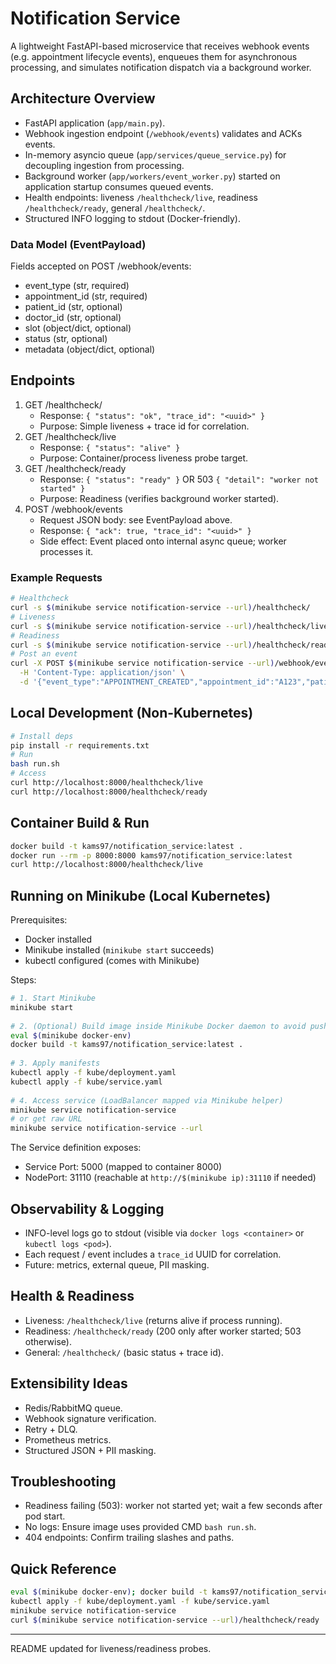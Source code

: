 # Notification Service  
  
A lightweight FastAPI-based microservice that receives webhook events (e.g. appointment lifecycle events), enqueues them for asynchronous processing, and simulates notification dispatch via a background worker.  
  
## Architecture Overview  
- FastAPI application (`app/main.py`).  
- Webhook ingestion endpoint (`/webhook/events`) validates and ACKs events.  
- In-memory asyncio queue (`app/services/queue_service.py`) for decoupling ingestion from processing.  
- Background worker (`app/workers/event_worker.py`) started on application startup consumes queued events.  
- Health endpoints: liveness `/healthcheck/live`, readiness `/healthcheck/ready`, general `/healthcheck/`.  
- Structured INFO logging to stdout (Docker-friendly).  
  
### Data Model (EventPayload)  
Fields accepted on POST /webhook/events:  
- event_type (str, required)  
- appointment_id (str, required)  
- patient_id (str, optional)  
- doctor_id (str, optional)  
- slot (object/dict, optional)  
- status (str, optional)  
- metadata (object/dict, optional)  
  
## Endpoints  
1. GET /healthcheck/  
   - Response: `{ "status": "ok", "trace_id": "<uuid>" }`  
   - Purpose: Simple liveness + trace id for correlation.  
2. GET /healthcheck/live  
   - Response: `{ "status": "alive" }`  
   - Purpose: Container/process liveness probe target.  
3. GET /healthcheck/ready  
   - Response: `{ "status": "ready" }` OR 503 `{ "detail": "worker not started" }`  
   - Purpose: Readiness (verifies background worker started).  
4. POST /webhook/events  
   - Request JSON body: see EventPayload above.  
   - Response: `{ "ack": true, "trace_id": "<uuid>" }`  
   - Side effect: Event placed onto internal async queue; worker processes it.  
  
### Example Requests
```bash
# Healthcheck
curl -s $(minikube service notification-service --url)/healthcheck/
# Liveness
curl -s $(minikube service notification-service --url)/healthcheck/live
# Readiness
curl -s $(minikube service notification-service --url)/healthcheck/ready
# Post an event
curl -X POST $(minikube service notification-service --url)/webhook/events \
  -H 'Content-Type: application/json' \
  -d '{"event_type":"APPOINTMENT_CREATED","appointment_id":"A123","patient_id":"P9","doctor_id":"D7","status":"created"}'
```  
  
## Local Development (Non-Kubernetes)  
```bash  
# Install deps  
pip install -r requirements.txt  
# Run  
bash run.sh  
# Access  
curl http://localhost:8000/healthcheck/live  
curl http://localhost:8000/healthcheck/ready  
```  
  
## Container Build & Run
```bash
docker build -t kams97/notification_service:latest .
docker run --rm -p 8000:8000 kams97/notification_service:latest
curl http://localhost:8000/healthcheck/live
```  
  
## Running on Minikube (Local Kubernetes)  
Prerequisites:  
- Docker installed  
- Minikube installed (`minikube start` succeeds)  
- kubectl configured (comes with Minikube)  
  
Steps:  
```bash  
# 1. Start Minikube  
minikube start  
  
# 2. (Optional) Build image inside Minikube Docker daemon to avoid pushing remotely  
eval $(minikube docker-env)  
docker build -t kams97/notification_service:latest .  
  
# 3. Apply manifests  
kubectl apply -f kube/deployment.yaml  
kubectl apply -f kube/service.yaml  
  
# 4. Access service (LoadBalancer mapped via Minikube helper)  
minikube service notification-service  
# or get raw URL  
minikube service notification-service --url  
```  
The Service definition exposes:  
- Service Port: 5000 (mapped to container 8000)  
- NodePort: 31110 (reachable at `http://$(minikube ip):31110` if needed)  
  
## Observability & Logging  
- INFO-level logs go to stdout (visible via `docker logs <container>` or `kubectl logs <pod>`).  
- Each request / event includes a `trace_id` UUID for correlation.  
- Future: metrics, external queue, PII masking.  
  
## Health & Readiness  
- Liveness: `/healthcheck/live` (returns alive if process running).  
- Readiness: `/healthcheck/ready` (200 only after worker started; 503 otherwise).  
- General: `/healthcheck/` (basic status + trace id).  
  
## Extensibility Ideas  
- Redis/RabbitMQ queue.  
- Webhook signature verification.  
- Retry + DLQ.  
- Prometheus metrics.  
- Structured JSON + PII masking.  
  
## Troubleshooting  
- Readiness failing (503): worker not started yet; wait a few seconds after pod start.  
- No logs: Ensure image uses provided CMD `bash run.sh`.  
- 404 endpoints: Confirm trailing slashes and paths.  
  
## Quick Reference
```bash
eval $(minikube docker-env); docker build -t kams97/notification_service:latest .
kubectl apply -f kube/deployment.yaml -f kube/service.yaml
minikube service notification-service
curl $(minikube service notification-service --url)/healthcheck/ready
```

---
README updated for liveness/readiness probes.
